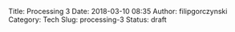 Title: Processing 3
Date: 2018-03-10 08:35
Author: filipgorczynski
Category: Tech
Slug: processing-3
Status: draft


